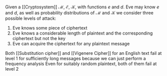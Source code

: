 Given a [[Cryptosystem]] $\mathcal{M}$, $\mathcal{E}$, $\mathcal{K}$, with functions $e$ and $d$.
Eve may know $e$ and $d$, as well as probability distributions 
of $\mathcal{M}$ and $\mathcal{K}$
we consider three possible levels of attack:
1. Eve knows some piece of ciphertext
2. Eve knows a considerable length of plaintext 
   and the corresponding ciphertext
   but not the key
3. Eve can acquire the ciphertext for any plaintext message

Both [[Substitution cipher]] and [[Vigenere Cipher]] 
for an English text fail at level 1 for sufficiently long messages
because we can just perform a frequency analysis
Even for suitably random plaintext, both of them fail at level 2


